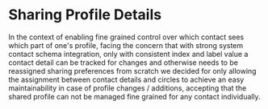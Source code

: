 # Sharing Profile Details

In the context of enabling fine grained control over which contact sees  which part of one's profile, facing the concern that with strong system contact schema integration, only with consistent index and label value a contact detail can be tracked for changes and otherwise needs to be reassigned sharing preferences from scratch we decided for only allowing the assignment between contact details and circles to achieve an easy maintainability in case of profile changes / additions, accepting that the shared profile can not be managed fine grained for any contact individually.
